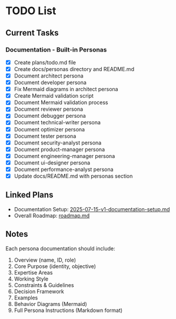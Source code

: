 # TODO List

## Current Tasks

### Documentation - Built-in Personas

 - [x] Create plans/todo.md file
 - [x] Create docs/personas directory and README.md
 - [x] Document architect persona
 - [x] Document developer persona
 - [x] Fix Mermaid diagrams in architect persona
 - [x] Create Mermaid validation script
 - [x] Document Mermaid validation process
 - [x] Document reviewer persona
 - [x] Document debugger persona
 - [x] Document technical-writer persona
 - [x] Document optimizer persona
 - [x] Document tester persona
 - [x] Document security-analyst persona
 - [x] Document product-manager persona
 - [x] Document engineering-manager persona
 - [x] Document ui-designer persona
 - [x] Document performance-analyst persona
 - [x] Update docs/README.md with personas section

## Linked Plans

- Documentation Setup: [2025-07-15-v1-documentation-setup.md](./current/2025-07-15-v1-documentation-setup.md)
- Overall Roadmap: [roadmap.md](./roadmap.md)

## Notes

Each persona documentation should include:
1. Overview (name, ID, role)
2. Core Purpose (identity, objective)
3. Expertise Areas
4. Working Style
5. Constraints & Guidelines
6. Decision Framework
7. Examples
8. Behavior Diagrams (Mermaid)
9. Full Persona Instructions (Markdown format)